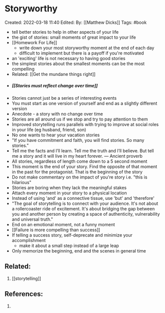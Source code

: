 # Storyworthy
Created: 2022-03-18 11:40
Edited: 
By: [[Matthew Dicks]]
Tags: #book 

- tell better stories to help in other aspects of your life
- the gist of stories: small moments of great impact to your life
- [[Homework For Life]]
	- write down your most storyworthy moment at the end of each day
	- difficult to implement but there is a payoff if you're motivated
- an 'exciting' life is not necessary to having good stories
- the simplest stories about the smallest moments can be the most compelling
- Related: [[Get the mundane things right]]
- ##### [[Stories must reflect change over time]]
- Stories cannot just be a series of interesting events
- You must start as one version of yourself and end as a slightly different version
- Anecdote - a story with no change over time
- Stories are all around us if we stop and try to pay attention to them
- Improved storytelling runs parallels with trying to improve at social roles in your life (eg husband, friend, son)
- No one wants to hear your vacation stories
- "If you have commitment and faith, you will find stories. So many stories."
- Tell me the facts and I’ll learn. Tell me the truth and I’ll believe. But tell me a story and it will live in my heart forever. — Ancient proverb
- All stories, regardless of length come down to a 5 second moment
- This moment is the end of your story. Find the opposite of that moment in the past for the protagonist. That is the beginning of the story
- Do not make commentary on the impact of you're story i.e. "this is hilarious"
- Stories are boring when they lack the meaningful stakes
- Attach every moment in your story to a physical location
- Instead of using 'and' as a connective tissue, use 'but' and 'therefore'
- "The goal of storytelling is to connect with your audience. It's not about a rollercoaster ride of excitement. It's about bridging the gap between you and another person by creating a space of authenticity, vulnerability and universal truth."
- End on an emotional moment, not a funny moment
- [[Failure is more compelling than success]]
- If telling a success story, self-deprecate and minimize your accomplishment
	- make it about a small step instead of a large leap
- Only memorize the beginning, end and the scenes in general time



## Related:
1. [[storytelling]]

## References:
1. 